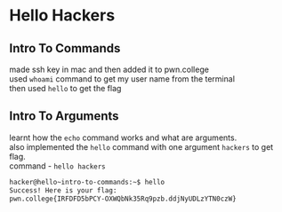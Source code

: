 # Hello Hackers
## Intro To Commands
made ssh key in mac and then added it to pwn.college <br>
used `whoami` command to get my user name from the terminal <br>
then used `hello` to get the flag <br>
## Intro To Arguments
learnt how the `echo` command works and what are arguments. <br>
also implemented the `hello` command with one argument `hackers` to get flag. <br>
command - `hello hackers`
```bash
hacker@hello~intro-to-commands:~$ hello
Success! Here is your flag:
pwn.college{IRFDFD5bPCY-OXWQbNk35Rq9pzb.ddjNyUDLzYTN0czW}
```
